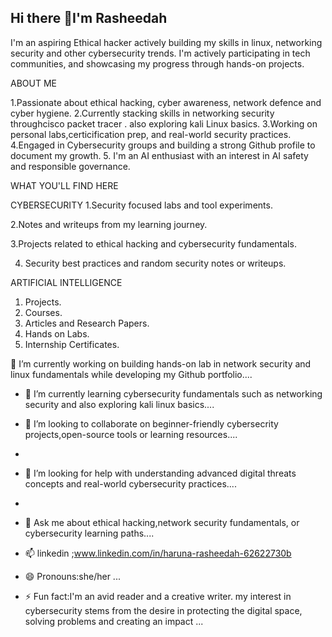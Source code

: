 ## Hi there 👋I'm Rasheedah
I'm an aspiring Ethical hacker actively building my skills in linux, networking security and other cybersecurity trends. I'm actively participating in tech communities, and showcasing my progress through hands-on projects.

ABOUT ME

1.Passionate about ethical hacking, cyber awareness, network defence and cyber hygiene.
2.Currently stacking skills in networking security throughcisco packet tracer . also exploring kali Linux  basics.
3.Working on personal labs,certicification prep, and real-world security practices.
4.Engaged in Cybersecurity groups and building a strong Github profile to document my growth.
5. I'm an AI enthusiast with an interest in AI safety and responsible governance.

WHAT YOU'LL FIND HERE

CYBERSECURITY 
1.Security focused labs and tool experiments.

2.Notes and writeups from my learning journey.

3.Projects related to ethical hacking and cybersecurity fundamentals.

4. Security best practices and random security notes or writeups.

ARTIFICIAL INTELLIGENCE 
1. Projects.
2. Courses.
3. Articles and Research Papers.
4. Hands on Labs.
5. Internship Certificates.

 🔭 I’m currently working on building hands-on lab in network security and linux fundamentals while developing my Github portfolio....
 
- 🌱 I’m currently learning cybersecurity fundamentals such as networking security and also exploring kali linux basics....
- 👯 I’m looking to collaborate on beginner-friendly cybersecrity projects,open-source tools or learning resources....
- 
- 🤔 I’m looking for help with understanding advanced digital threats concepts and real-world cybersecurity practices....
- 
- 💬 Ask me about ethical hacking,network security fundamentals, or cybersecurity learning paths....
- 📫 linkedin ;www.linkedin.com/in/haruna-rasheedah-62622730b
 
- 😄 Pronouns:she/her ...
- ⚡ Fun fact:I'm an avid reader and a creative writer. my interest in cybersecurity stems from the desire in protecting the digital space, solving problems and creating an impact ...
  
